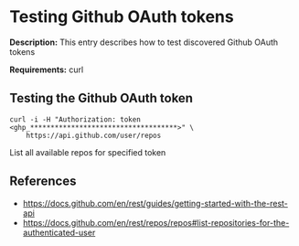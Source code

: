 # Testing Github OAuth tokens

**Description:** This entry describes how to test discovered Github OAuth tokens

**Requirements:** curl

## Testing the Github OAuth token

```
curl -i -H "Authorization: token <ghp_************************************>" \
    https://api.github.com/user/repos
```

List all available repos for specified token
  
## References
* https://docs.github.com/en/rest/guides/getting-started-with-the-rest-api
* https://docs.github.com/en/rest/repos/repos#list-repositories-for-the-authenticated-user
